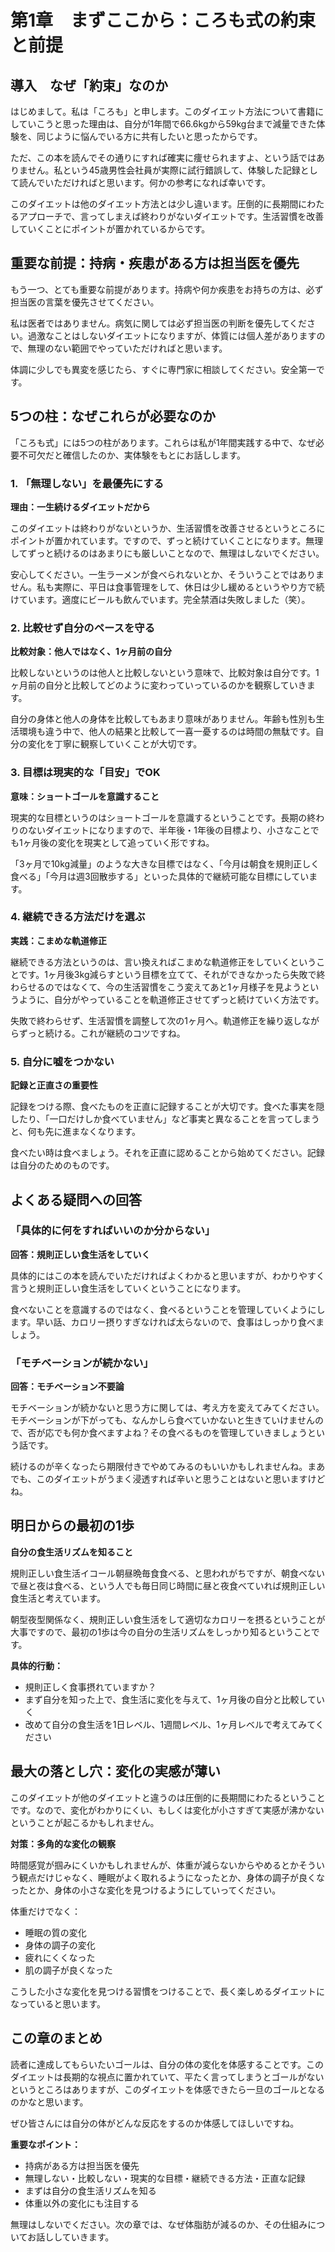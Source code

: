 # 第1章　まずここから：ころも式の約束と前提

## 導入　なぜ「約束」なのか

はじめまして。私は「ころも」と申します。このダイエット方法について書籍にしていこうと思った理由は、自分が1年間で66.6kgから59kg台まで減量できた体験を、同じように悩んでいる方に共有したいと思ったからです。

ただ、この本を読んでその通りにすれば確実に痩せられますよ、という話ではありません。私という45歳男性会社員が実際に試行錯誤して、体験した記録として読んでいただければと思います。何かの参考になれば幸いです。

このダイエットは他のダイエット方法とは少し違います。圧倒的に長期間にわたるアプローチで、言ってしまえば終わりがないダイエットです。生活習慣を改善していくことにポイントが置かれているからです。

## 重要な前提：持病・疾患がある方は担当医を優先

もう一つ、とても重要な前提があります。持病や何か疾患をお持ちの方は、必ず担当医の言葉を優先させてください。

私は医者ではありません。病気に関しては必ず担当医の判断を優先してください。過激なことはしないダイエットになりますが、体質には個人差がありますので、無理のない範囲でやっていただければと思います。

体調に少しでも異変を感じたら、すぐに専門家に相談してください。安全第一です。

## 5つの柱：なぜこれらが必要なのか

「ころも式」には5つの柱があります。これらは私が1年間実践する中で、なぜ必要不可欠だと確信したのか、実体験をもとにお話しします。

### 1. 「無理しない」を最優先にする

**理由：一生続けるダイエットだから**

このダイエットは終わりがないというか、生活習慣を改善させるというところにポイントが置かれています。ですので、ずっと続けていくことになります。無理してずっと続けるのはあまりにも厳しいことなので、無理はしないでください。

安心してください。一生ラーメンが食べられないとか、そういうことではありません。私も実際に、平日は食事管理をして、休日は少し緩めるというやり方で続けています。適度にビールも飲んでいます。完全禁酒は失敗しました（笑）。

### 2. 比較せず自分のペースを守る

**比較対象：他人ではなく、1ヶ月前の自分**

比較しないというのは他人と比較しないという意味で、比較対象は自分です。1ヶ月前の自分と比較してどのように変わっていっているのかを観察していきます。

自分の身体と他人の身体を比較してもあまり意味がありません。年齢も性別も生活環境も違う中で、他人の結果と比較して一喜一憂するのは時間の無駄です。自分の変化を丁寧に観察していくことが大切です。

### 3. 目標は現実的な「目安」でOK

**意味：ショートゴールを意識すること**

現実的な目標というのはショートゴールを意識するということです。長期の終わりのないダイエットになりますので、半年後・1年後の目標より、小さなことでも1ヶ月後の変化を現実として追っていく形ですね。

「3ヶ月で10kg減量」のような大きな目標ではなく、「今月は朝食を規則正しく食べる」「今月は週3回散歩する」といった具体的で継続可能な目標にしています。

### 4. 継続できる方法だけを選ぶ

**実践：こまめな軌道修正**

継続できる方法というのは、言い換えればこまめな軌道修正をしていくということです。1ヶ月後3kg減らすという目標を立てて、それができなかったら失敗で終わらせるのではなくて、今の生活習慣をこう変えてあと1ヶ月様子を見ようというように、自分がやっていることを軌道修正させてずっと続けていく方法です。

失敗で終わらせず、生活習慣を調整して次の1ヶ月へ。軌道修正を繰り返しながらずっと続ける。これが継続のコツですね。

### 5. 自分に嘘をつかない

**記録と正直さの重要性**

記録をつける際、食べたものを正直に記録することが大切です。食べた事実を隠したり、「一口だけしか食べていません」など事実と異なることを言ってしまうと、何も先に進まなくなります。

食べたい時は食べましょう。それを正直に認めることから始めてください。記録は自分のためのものです。

## よくある疑問への回答

### 「具体的に何をすればいいのか分からない」

**回答：規則正しい食生活をしていく**

具体的にはこの本を読んでいただければよくわかると思いますが、わかりやすく言うと規則正しい食生活をしていくということになります。

食べないことを意識するのではなく、食べるということを管理していくようにします。早い話、カロリー摂りすぎなければ太らないので、食事はしっかり食べましょう。

### 「モチベーションが続かない」

**回答：モチベーション不要論**

モチベーションが続かないと思う方に関しては、考え方を変えてみてください。モチベーションが下がっても、なんかしら食べていかないと生きていけませんので、否が応でも何か食べますよね？その食べるものを管理していきましょうという話です。

続けるのが辛くなったら期限付きでやめてみるのもいいかもしれませんね。まあでも、このダイエットがうまく浸透すれば辛いと思うことはないと思いますけどね。

## 明日からの最初の1歩

**自分の食生活リズムを知ること**

規則正しい食生活イコール朝昼晩毎食食べる、と思われがちですが、朝食べないで昼と夜は食べる、という人でも毎日同じ時間に昼と夜食べていれば規則正しい食生活と考えています。

朝型夜型関係なく、規則正しい食生活をして適切なカロリーを摂るということが大事ですので、最初の1歩は今の自分の生活リズムをしっかり知るということです。

**具体的行動：**
- 規則正しく食事摂れていますか？
- まず自分を知った上で、食生活に変化を与えて、1ヶ月後の自分と比較していく
- 改めて自分の食生活を1日レベル、1週間レベル、1ヶ月レベルで考えてみてください

## 最大の落とし穴：変化の実感が薄い

このダイエットが他のダイエットと違うのは圧倒的に長期間にわたるということです。なので、変化がわかりにくい、もしくは変化が小さすぎて実感が沸かないということが起こるかもしれません。

**対策：多角的な変化の観察**

時間感覚が掴みにくいかもしれませんが、体重が減らないからやめるとかそういう観点だけじゃなく、睡眠がよく取れるようになったとか、身体の調子が良くなったとか、身体の小さな変化を見つけるようにしていってください。

体重だけでなく：
- 睡眠の質の変化
- 身体の調子の変化
- 疲れにくくなった
- 肌の調子が良くなった

こうした小さな変化を見つける習慣をつけることで、長く楽しめるダイエットになっていると思います。

## この章のまとめ

読者に達成してもらいたいゴールは、自分の体の変化を体感することです。このダイエットは長期的な視点に置かれていて、平たく言ってしまうとゴールがないというところはありますが、このダイエットを体感できたら一旦のゴールとなるのかなと思います。

ぜひ皆さんには自分の体がどんな反応をするのか体感してほしいですね。

**重要なポイント：**
- 持病がある方は担当医を優先
- 無理しない・比較しない・現実的な目標・継続できる方法・正直な記録
- まずは自分の食生活リズムを知る
- 体重以外の変化にも注目する

無理はしないでください。次の章では、なぜ体脂肪が減るのか、その仕組みについてお話ししていきます。